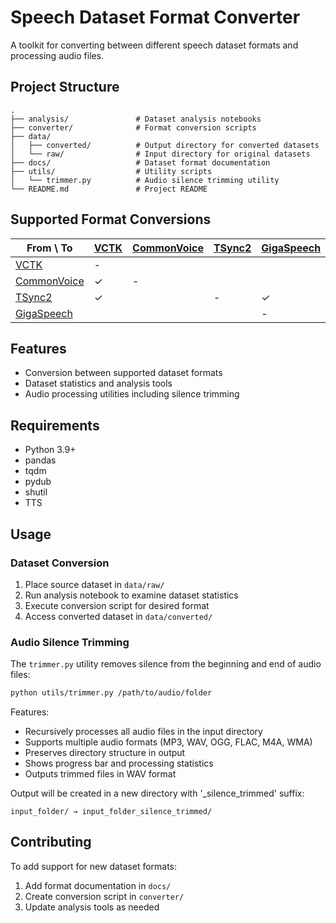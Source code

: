 # Speech Dataset Format Converter

A toolkit for converting between different speech dataset formats and processing audio files.

## Project Structure

```plaintext
.
├── analysis/               # Dataset analysis notebooks
├── converter/              # Format conversion scripts
├── data/
│   ├── converted/          # Output directory for converted datasets
│   └── raw/                # Input directory for original datasets
├── docs/                   # Dataset format documentation
├── utils/                  # Utility scripts
│   └── trimmer.py          # Audio silence trimming utility
└── README.md               # Project README
```

## Supported Format Conversions

| From \ To                                 | [VCTK](docs/VCTK_format.md) | [CommonVoice](docs/CommonVoice_format.md) | [TSync2](docs/TSync2_format.md) | [GigaSpeech](docs/GigaSpeech_format.md) |
| ----------------------------------------- | --------------------------- | ----------------------------------------- | ------------------------------ | -------------------------------------- |
| [VCTK](docs/vctk_format.md)               | -                           |                                           |                                |                                      |
| [CommonVoice](docs/CommonVoice_format.md) | ✓                           | -                                         |                                |                                      |
| [TSync2](docs/TSync2_format.md)           | ✓                           |                                           | -                              | ✓                                    |
| [GigaSpeech](docs/GigaSpeech_format.md)   |                             |                                           |                                | -                                    |


## Features

- Conversion between supported dataset formats
- Dataset statistics and analysis tools
- Audio processing utilities including silence trimming

## Requirements

- Python 3.9+
- pandas
- tqdm
- pydub
- shutil
- TTS

## Usage

### Dataset Conversion

1. Place source dataset in `data/raw/`
2. Run analysis notebook to examine dataset statistics
3. Execute conversion script for desired format
4. Access converted dataset in `data/converted/`

### Audio Silence Trimming

The `trimmer.py` utility removes silence from the beginning and end of audio files:

```bash
python utils/trimmer.py /path/to/audio/folder
```

Features:

- Recursively processes all audio files in the input directory
- Supports multiple audio formats (MP3, WAV, OGG, FLAC, M4A, WMA)
- Preserves directory structure in output
- Shows progress bar and processing statistics
- Outputs trimmed files in WAV format

Output will be created in a new directory with '_silence_trimmed' suffix:

```plaintext
input_folder/ → input_folder_silence_trimmed/
```

## Contributing

To add support for new dataset formats:

1. Add format documentation in `docs/`
2. Create conversion script in `converter/`
3. Update analysis tools as needed
